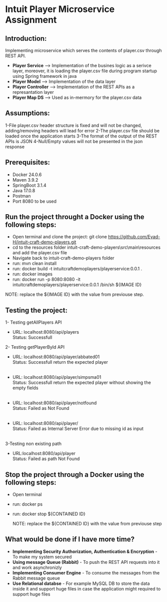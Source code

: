 # **Intuit Player Microservice Assignment**

## **Introduction:**

Implementing microservice which serves the contents of player.csv through REST API.

- <b>Player Service</b> --> Implementation of the busines logic as a serivce layer, moreover, it is loading the player.csv file during program startup using Spring framework in java
- <b>Player Model</b> --> Implementation of the data layer
- <b>Player Controller</b> --> Implementation of the REST APIs as a represantation layer
- <b> Player Map DS</b> --> Used as in-mermory for the player.csv data


## **Assumptions:**
1-File player.csv header structure is fixed and will not be changed, adding/removing headers will lead for error
2-The player.csv file should be loaded once the application starts
3-The format of the output of the REST APIs is JSON
4-Null/Empty values will not be presented in the json response

## Prerequisites:
- Docker 24.0.6
- Maven 3.9.2
- SpringBoot 3.1.4
- Java 17.0.8
- Postman
- Port 8080 to be used

## Run the project throught a Docker using the following steps:
- Open terminal and clone the project:  git clone https://github.com/Eyad-H/intuit-craft-demo-players.git
- cd to the resources folder intuit-craft-demo-players\src\main\resources and add the player.csv file
- Navigate back to intuit-craft-demo-players folder
- run: mvn clean install
- run: docker build -t intuitcraftdemoplayers/playerservice:0.0.1 .
- run: docker images
- run: docker run -p 8080:8080 -it intuitcraftdemoplayers/playerservice:0.0.1  /bin/sh ${IMAGE ID}
 <!-- --> NOTE: replace the ${IMAGE ID} with the value from previouse step.


## Testing the project:

1- Testing getAllPlayers API
- URL: localhost:8080/api/players <br>
  Status: Successfull

2- Testing getPlayerById API
- URL: localhost:8080/api/player/abbated01 <br>
  Status: Successfull return the expected player <br><br>
  
- URL: localhost:8080/api/player/simpsma01 <br>
  Status: Successfull return the expected player without showing the empty fields <br><br>

- URL: localhost:8080/api/player/notfound <br>
  Status: Failed as Not Found <br><br>

- URL: localhost:8080/api/player/ <br>
  Status: Failed as Internal Server Error due to missing id as input <br><br>

3-Testing non existing path
- URL:localhost:8080/api/player <br>
  Status: Failed as path Not Found


## Stop the project through a Docker using the following steps:
- Open terminal
- run: docker ps
- run: docker stop ${CONTAINED ID}
  
  <!-- --> NOTE: replace the ${CONTAINED ID} with the value from previouse step 

## What would be done if I have more time?
- <b>Implementing Security Authorization, Authentication & Encryption</b> - To make my system secured
- <b>Using message Queue (Rabbit)</b> - To push the REST API requests into it and work asynchronizly
- <b> Implementing Consumer Engine</b> -  To consume the messages from the Rabbit message queue 
- <b> Use Relational databse</b> - For example MySQL DB to store the data inside it and support huge files in case the application might required to support huge files


